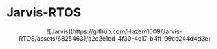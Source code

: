 # Jarvis-RTOS


<p align="center">
![Jarvis](https://github.com/Hazem1009/Jarvis-RTOS/assets/68254631/a2c2e1cd-4f30-4c17-b4ff-99cc244d4d3e)
</p>
